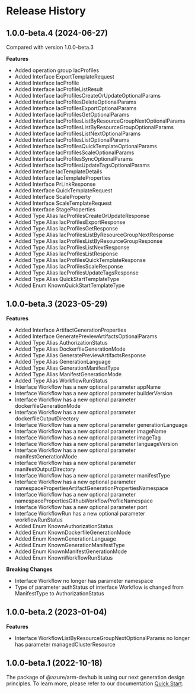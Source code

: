 # Release History
    
## 1.0.0-beta.4 (2024-06-27)
Compared with version 1.0.0-beta.3
    
**Features**

  - Added operation group IacProfiles
  - Added Interface ExportTemplateRequest
  - Added Interface IacProfile
  - Added Interface IacProfileListResult
  - Added Interface IacProfilesCreateOrUpdateOptionalParams
  - Added Interface IacProfilesDeleteOptionalParams
  - Added Interface IacProfilesExportOptionalParams
  - Added Interface IacProfilesGetOptionalParams
  - Added Interface IacProfilesListByResourceGroupNextOptionalParams
  - Added Interface IacProfilesListByResourceGroupOptionalParams
  - Added Interface IacProfilesListNextOptionalParams
  - Added Interface IacProfilesListOptionalParams
  - Added Interface IacProfilesQuickTemplateOptionalParams
  - Added Interface IacProfilesScaleOptionalParams
  - Added Interface IacProfilesSyncOptionalParams
  - Added Interface IacProfilesUpdateTagsOptionalParams
  - Added Interface IacTemplateDetails
  - Added Interface IacTemplateProperties
  - Added Interface PrLinkResponse
  - Added Interface QuickTemplateRequest
  - Added Interface ScaleProperty
  - Added Interface ScaleTemplateRequest
  - Added Interface StageProperties
  - Added Type Alias IacProfilesCreateOrUpdateResponse
  - Added Type Alias IacProfilesExportResponse
  - Added Type Alias IacProfilesGetResponse
  - Added Type Alias IacProfilesListByResourceGroupNextResponse
  - Added Type Alias IacProfilesListByResourceGroupResponse
  - Added Type Alias IacProfilesListNextResponse
  - Added Type Alias IacProfilesListResponse
  - Added Type Alias IacProfilesQuickTemplateResponse
  - Added Type Alias IacProfilesScaleResponse
  - Added Type Alias IacProfilesUpdateTagsResponse
  - Added Type Alias QuickStartTemplateType
  - Added Enum KnownQuickStartTemplateType
    
    
## 1.0.0-beta.3 (2023-05-29)
    
**Features**

  - Added Interface ArtifactGenerationProperties
  - Added Interface GeneratePreviewArtifactsOptionalParams
  - Added Type Alias AuthorizationStatus
  - Added Type Alias DockerfileGenerationMode
  - Added Type Alias GeneratePreviewArtifactsResponse
  - Added Type Alias GenerationLanguage
  - Added Type Alias GenerationManifestType
  - Added Type Alias ManifestGenerationMode
  - Added Type Alias WorkflowRunStatus
  - Interface Workflow has a new optional parameter appName
  - Interface Workflow has a new optional parameter builderVersion
  - Interface Workflow has a new optional parameter dockerfileGenerationMode
  - Interface Workflow has a new optional parameter dockerfileOutputDirectory
  - Interface Workflow has a new optional parameter generationLanguage
  - Interface Workflow has a new optional parameter imageName
  - Interface Workflow has a new optional parameter imageTag
  - Interface Workflow has a new optional parameter languageVersion
  - Interface Workflow has a new optional parameter manifestGenerationMode
  - Interface Workflow has a new optional parameter manifestOutputDirectory
  - Interface Workflow has a new optional parameter manifestType
  - Interface Workflow has a new optional parameter namespacePropertiesArtifactGenerationPropertiesNamespace
  - Interface Workflow has a new optional parameter namespacePropertiesGithubWorkflowProfileNamespace
  - Interface Workflow has a new optional parameter port
  - Interface WorkflowRun has a new optional parameter workflowRunStatus
  - Added Enum KnownAuthorizationStatus
  - Added Enum KnownDockerfileGenerationMode
  - Added Enum KnownGenerationLanguage
  - Added Enum KnownGenerationManifestType
  - Added Enum KnownManifestGenerationMode
  - Added Enum KnownWorkflowRunStatus

**Breaking Changes**

  - Interface Workflow no longer has parameter namespace
  - Type of parameter authStatus of interface Workflow is changed from ManifestType to AuthorizationStatus
    
    
## 1.0.0-beta.2 (2023-01-04)
    
**Features**

  - Interface WorkflowListByResourceGroupNextOptionalParams no longer has parameter managedClusterResource
    
    
## 1.0.0-beta.1 (2022-10-18)

The package of @azure/arm-devhub is using our next generation design principles. To learn more, please refer to our documentation [Quick Start](https://aka.ms/azsdk/js/mgmt/quickstart).
